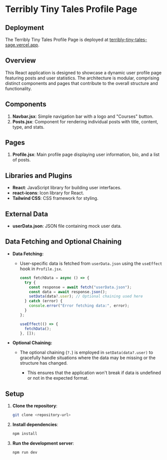 # Terribly Tiny Tales Profile Page

## Deployment

The Terribly Tiny Tales Profile Page is deployed at [terribly-tiny-tales-sage.vercel.app](https://terribly-tiny-tales-sage.vercel.app).

## Overview

This React application is designed to showcase a dynamic user profile page featuring posts and user statistics. The architecture is modular, comprising distinct components and pages that contribute to the overall structure and functionality.

## Components

1. **Navbar.jsx**: Simple navigation bar with a logo and "Courses" button.
2. **Posts.jsx**: Component for rendering individual posts with title, content, type, and stats.

## Pages

1. **Profile.jsx**: Main profile page displaying user information, bio, and a list of posts.

## Libraries and Plugins

- **React**: JavaScript library for building user interfaces.
- **react-icons**: Icon library for React.
- **Tailwind CSS**: CSS framework for styling.

## External Data

- **userData.json**: JSON file containing mock user data.

## Data Fetching and Optional Chaining

- **Data Fetching:**
  - User-specific data is fetched from `userData.json` using the `useEffect` hook in `Profile.jsx`.

    ```javascript
    const fetchData = async () => {
      try {
        const response = await fetch("userData.json");
        const data = await response.json();
        setData(data?.user); // Optional chaining used here
      } catch (error) {
        console.error("Error fetching data:", error);
      }
    };

    useEffect(() => {
      fetchData();
    }, []);
    ```

- **Optional Chaining:**
  - The optional chaining (`?.`) is employed in `setData(data?.user)` to gracefully handle situations where the data may be missing or the structure has changed.

    - This ensures that the application won't break if data is undefined or not in the expected format.


## Setup

1. **Clone the repository**:
   ```bash
   git clone <repository-url>
2. **Install dependencies**:
   ```bash
   npm install
3. **Run the development server**:
   ```bash
   npm run dev

